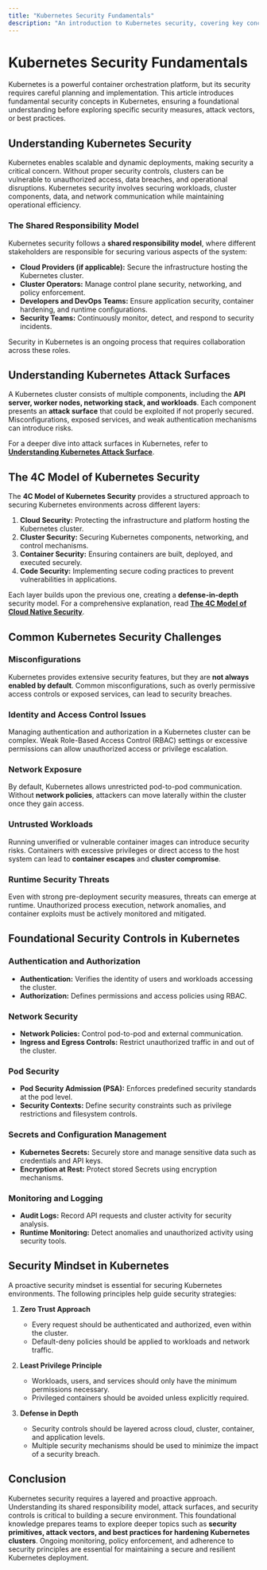 ```yaml
---
title: "Kubernetes Security Fundamentals"
description: "An introduction to Kubernetes security, covering key concepts, challenges, and foundational security principles."
---
```


# Kubernetes Security Fundamentals

Kubernetes is a powerful container orchestration platform, but its security requires careful planning and implementation. This article introduces fundamental security concepts in Kubernetes, ensuring a foundational understanding before exploring specific security measures, attack vectors, or best practices.

## Understanding Kubernetes Security

Kubernetes enables scalable and dynamic deployments, making security a critical concern. Without proper security controls, clusters can be vulnerable to unauthorized access, data breaches, and operational disruptions. Kubernetes security involves securing workloads, cluster components, data, and network communication while maintaining operational efficiency.

### The Shared Responsibility Model

Kubernetes security follows a **shared responsibility model**, where different stakeholders are responsible for securing various aspects of the system:

- **Cloud Providers (if applicable):** Secure the infrastructure hosting the Kubernetes cluster.
- **Cluster Operators:** Manage control plane security, networking, and policy enforcement.
- **Developers and DevOps Teams:** Ensure application security, container hardening, and runtime configurations.
- **Security Teams:** Continuously monitor, detect, and respond to security incidents.

Security in Kubernetes is an ongoing process that requires collaboration across these roles.

## Understanding Kubernetes Attack Surfaces

A Kubernetes cluster consists of multiple components, including the **API server, worker nodes, networking stack, and workloads**. Each component presents an **attack surface** that could be exploited if not properly secured. Misconfigurations, exposed services, and weak authentication mechanisms can introduce risks.

For a deeper dive into attack surfaces in Kubernetes, refer to **[Understanding Kubernetes Attack Surface](/docs/fundamentals/understanding_k8s_attack_surface)**.

## The 4C Model of Kubernetes Security

The **4C Model of Kubernetes Security** provides a structured approach to securing Kubernetes environments across different layers:

1. **Cloud Security:** Protecting the infrastructure and platform hosting the Kubernetes cluster.
2. **Cluster Security:** Securing Kubernetes components, networking, and control mechanisms.
3. **Container Security:** Ensuring containers are built, deployed, and executed securely.
4. **Code Security:** Implementing secure coding practices to prevent vulnerabilities in applications.

Each layer builds upon the previous one, creating a **defense-in-depth** security model. For a comprehensive explanation, read **[The 4C Model of Cloud Native Security](/docs/fundamentals/the_4_c_cloud_native_security)**.

## Common Kubernetes Security Challenges

### Misconfigurations

Kubernetes provides extensive security features, but they are **not always enabled by default**. Common misconfigurations, such as overly permissive access controls or exposed services, can lead to security breaches.

### Identity and Access Control Issues

Managing authentication and authorization in a Kubernetes cluster can be complex. Weak Role-Based Access Control (RBAC) settings or excessive permissions can allow unauthorized access or privilege escalation.

### Network Exposure

By default, Kubernetes allows unrestricted pod-to-pod communication. Without **network policies**, attackers can move laterally within the cluster once they gain access.

### Untrusted Workloads

Running unverified or vulnerable container images can introduce security risks. Containers with excessive privileges or direct access to the host system can lead to **container escapes** and **cluster compromise**.

### Runtime Security Threats

Even with strong pre-deployment security measures, threats can emerge at runtime. Unauthorized process execution, network anomalies, and container exploits must be actively monitored and mitigated.

## Foundational Security Controls in Kubernetes

### Authentication and Authorization

- **Authentication:** Verifies the identity of users and workloads accessing the cluster.
- **Authorization:** Defines permissions and access policies using RBAC.

### Network Security

- **Network Policies:** Control pod-to-pod and external communication.
- **Ingress and Egress Controls:** Restrict unauthorized traffic in and out of the cluster.

### Pod Security

- **Pod Security Admission (PSA):** Enforces predefined security standards at the pod level.
- **Security Contexts:** Define security constraints such as privilege restrictions and filesystem controls.

### Secrets and Configuration Management

- **Kubernetes Secrets:** Securely store and manage sensitive data such as credentials and API keys.
- **Encryption at Rest:** Protect stored Secrets using encryption mechanisms.

### Monitoring and Logging

- **Audit Logs:** Record API requests and cluster activity for security analysis.
- **Runtime Monitoring:** Detect anomalies and unauthorized activity using security tools.

## Security Mindset in Kubernetes

A proactive security mindset is essential for securing Kubernetes environments. The following principles help guide security strategies:

1. **Zero Trust Approach**
   - Every request should be authenticated and authorized, even within the cluster.
   - Default-deny policies should be applied to workloads and network traffic.

2. **Least Privilege Principle**
   - Workloads, users, and services should only have the minimum permissions necessary.
   - Privileged containers should be avoided unless explicitly required.

3. **Defense in Depth**
   - Security controls should be layered across cloud, cluster, container, and application levels.
   - Multiple security mechanisms should be used to minimize the impact of a security breach.

## Conclusion

Kubernetes security requires a layered and proactive approach. Understanding its shared responsibility model, attack surfaces, and security controls is critical to building a secure environment. This foundational knowledge prepares teams to explore deeper topics such as **security primitives, attack vectors, and best practices for hardening Kubernetes clusters**. Ongoing monitoring, policy enforcement, and adherence to security principles are essential for maintaining a secure and resilient Kubernetes deployment.
